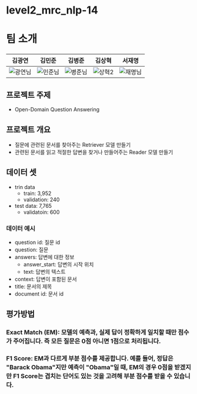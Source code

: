 # level2_mrc_nlp-14  

# 팀 소개  

### 

|김광연|김민준|김병준|김상혁|서재명|
| :-: | :-: | :-: | :-: | :-: |
|![광연님](https://user-images.githubusercontent.com/59431433/217448461-bb7a37d4-f5d4-418b-a1b9-583b561b5733.png)|![민준님](https://user-images.githubusercontent.com/59431433/217448432-a3d093c4-0145-4846-a775-00650198fc2f.png)|![병준님](https://user-images.githubusercontent.com/59431433/217448424-11666f05-dda6-406d-95e8-47b3bab7c2f6.png)|![상혁2](https://user-images.githubusercontent.com/59431433/217448849-758c8e25-87db-4902-ab06-0aa8c359500c.png)|![재명님](https://user-images.githubusercontent.com/59431433/217448416-b2ba2070-6cfb-4829-a3bd-861f526cb74a.png)|

## 프로젝트 주제

-  Open-Domain Question Answering

## 프로젝트 개요

- 질문에 관련된 문서를 찾아주는 Retriever 모델 만들기
- 관련된 문서를 읽고 적절한 답변을 찾거나 만들어주는 Reader 모델 만들기

## 데이터 셋
- trin data
  - train: 3,952
  - validation: 240
- test data: 7,765
  - validatoin: 600

### 데이터 예시
- question id: 질문 id
- question: 질문
- answers: 답변에 대한 정보
  - answer_start: 답변의 시작 위치
  - text: 답변의 텍스트
- context: 답변이 포함된 문서
- title: 문서의 제목
- document id: 문서 id


## 평가방법
### Exact Match (EM): 모델의 예측과, 실제 답이 정확하게 일치할 때만 점수가 주어집니다. 즉 모든 질문은 0점 아니면 1점으로 처리됩니다. 

### F1 Score: EM과 다르게 부분 점수를 제공합니다. 예를 들어, 정답은 "Barack Obama"지만 예측이 "Obama"일 때, EM의 경우 0점을 받겠지만 F1 Score는 겹치는 단어도 있는 것을 고려해 부분 점수를 받을 수 있습니다.
